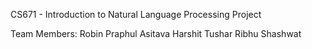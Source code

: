 CS671 - Introduction to Natural Language Processing Project

Team Members:
Robin
Praphul
Asitava
Harshit
Tushar
Ribhu
Shashwat
